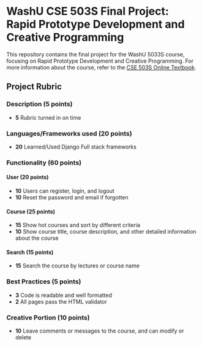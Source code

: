 # WashU CSE 503S Final Project: Rapid Prototype Development and Creative Programming

This repository contains the final project for the WashU 5033S course, focusing on Rapid Prototype Development and Creative Programming. For more information about the course, refer to the [CSE 503S Online Textbook](https://classes.engineering.wustl.edu/cse330/index.php?title=CSE_330_Online_Textbook_-_Table_of_Contents).

## Project Rubric

### Description (5 points)
- **5** Rubric turned in on time

### Languages/Frameworks used (20 points)
- **20** Learned/Used Django Full stack frameworks

### Functionality (60 points)
#### User (20 points)
- **10** Users can register, login, and logout
- **10** Reset the password and email if forgotten

#### Course (25 points)
- **15** Show hot courses and sort by different criteria
- **10** Show course title, course description, and other detailed information about the course

#### Search (15 points)
- **15** Search the course by lectures or course name

### Best Practices (5 points)
- **3** Code is readable and well formatted
- **2** All pages pass the HTML validator

### Creative Portion (10 points)
- **10** Leave comments or messages to the course, and can modify or delete
